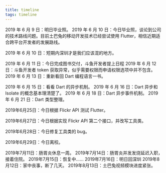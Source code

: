 ```yaml
---
title: timeline
tags: timeline
---
```




2019 年 6 月 9 日：明日毕业照。
2019 年 6 月 10 日：今日毕业照，谈论到公司的技术路线问题。目前土巴兔的移动开发技术已经尝试使用 Flutter，相信近期适合跨平台开发者的发展路线。

2019 年 6 月 10 日：短期内深圳才是我们应该混的地方。

2019 年 6 月 11 日：今日完成图书交付，斗鱼开发者提上日程
2019 年 6 月 12 日：斗鱼开发者 token 获取异常，似乎需要权限而申请权限选项中并不包含。
2019 年 6 月 13 日：重新看回 Dart 编程语言一书。

2019 年 6 月 15 日：看看 Dart 的异步机制。
2019 年 6 月 16 日：Dart 异步和 Isolate 的概念基本理清楚了。
2019 年 6 月 18 日：Dart 异步事件机制。
2019 年 6 月 21 日：Dart 类型整理。

2019年6月25日：今日根据 Flickr API 测试 Flutter。

2019年6月27日：今日根据实现 Flickr API 第二个接口，并改写工具类。

 2019年6月28日：今日修复工具类的 bug。

2019年6月29日：今日离校。

2019年7月11日：肠胃炎休息一周。 
2019年7月14日：肠胃炎并发发烧延迟入职，接着住院。
2019年7月15日：恢复中……
2019年7月16日：明日回深圳
2019年8月12日：家中丧事，断了几天。
2019年8月13日：土巴兔视频模块进度紧张。


